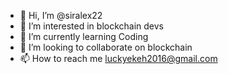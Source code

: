 - 👋 Hi, I’m @siralex22
- 👀 I’m interested in blockchain devs
- 🌱 I’m currently learning Coding
- 💞️ I’m looking to collaborate on blockchain
- 📫 How to reach me luckyekeh2016@gmail.com

<!---
siralex22/siralex22 is a ✨ special ✨ repository because its `README.md` (this file) appears on your GitHub profile.
You can click the Preview link to take a look at your changes.
--->
